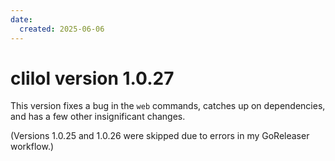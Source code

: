 ```yaml
---
date:
  created: 2025-06-06
---
```

# clilol version 1.0.27

This version fixes a bug in the `web` commands, catches up on dependencies, and has a few other insignificant changes.

(Versions 1.0.25 and 1.0.26 were skipped due to errors in my GoReleaser workflow.)
